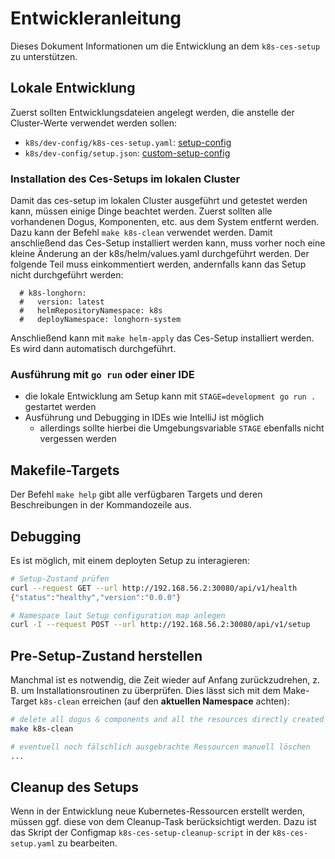 # Entwickleranleitung

Dieses Dokument Informationen um die Entwicklung an dem `k8s-ces-setup` zu unterstützen.

## Lokale Entwicklung

Zuerst sollten Entwicklungsdateien angelegt werden, die anstelle der Cluster-Werte verwendet werden sollen:

* `k8s/dev-config/k8s-ces-setup.yaml`: [setup-config](../operations/configuration_guide_de.md)
* `k8s/dev-config/setup.json`: [custom-setup-config](../operations/custom_setup_configuration_de.md)

### Installation des Ces-Setups im lokalen Cluster

Damit das ces-setup im lokalen Cluster ausgeführt und getestet werden kann, müssen einige Dinge beachtet werden.
Zuerst sollten alle vorhandenen Dogus, Komponenten, etc. aus dem System entfernt werden. Dazu kann
der Befehl `make k8s-clean` verwendet werden.
Damit anschließend das Ces-Setup installiert werden kann, muss vorher noch eine kleine Änderung an der 
k8s/helm/values.yaml durchgeführt werden.
Der folgende Teil muss einkommentiert werden, andernfalls kann das Setup nicht durchgeführt werden:
```
  # k8s-longhorn:
  #   version: latest
  #   helmRepositoryNamespace: k8s
  #   deployNamespace: longhorn-system
```
Anschließend kann mit `make helm-apply` das Ces-Setup installiert werden. Es wird dann automatisch durchgeführt.


### Ausführung mit `go run` oder einer IDE

- die lokale Entwicklung am Setup kann mit `STAGE=development go run .` gestartet werden
- Ausführung und Debugging in IDEs wie IntelliJ ist möglich
  - allerdings sollte hierbei die Umgebungsvariable `STAGE` ebenfalls nicht vergessen werden

## Makefile-Targets

Der Befehl `make help` gibt alle verfügbaren Targets und deren Beschreibungen in der Kommandozeile aus.

## Debugging

Es ist möglich, mit einem deployten Setup zu interagieren:

```bash
# Setup-Zustand prüfen
curl --request GET --url http://192.168.56.2:30080/api/v1/health
{"status":"healthy","version":"0.0.0"}

# Namespace laut Setup configuration map anlegen
curl -I --request POST --url http://192.168.56.2:30080/api/v1/setup
```

## Pre-Setup-Zustand herstellen

Manchmal ist es notwendig, die Zeit wieder auf Anfang zurückzudrehen, z. B. um Installationsroutinen zu überprüfen. 
Dies lässt sich mit dem Make-Target `k8s-clean` erreichen (auf den **aktuellen Namespace** achten):

```bash
# delete all dogus & components and all the resources directly created by the setup
make k8s-clean

# eventuell noch fälschlich ausgebrachte Ressourcen manuell löschen
...
```

## Cleanup des Setups

Wenn in der Entwicklung neue Kubernetes-Ressourcen erstellt werden, müssen ggf. diese von dem Cleanup-Task berücksichtigt werden.
Dazu ist das Skript der Configmap `k8s-ces-setup-cleanup-script` in der `k8s-ces-setup.yaml` zu bearbeiten.